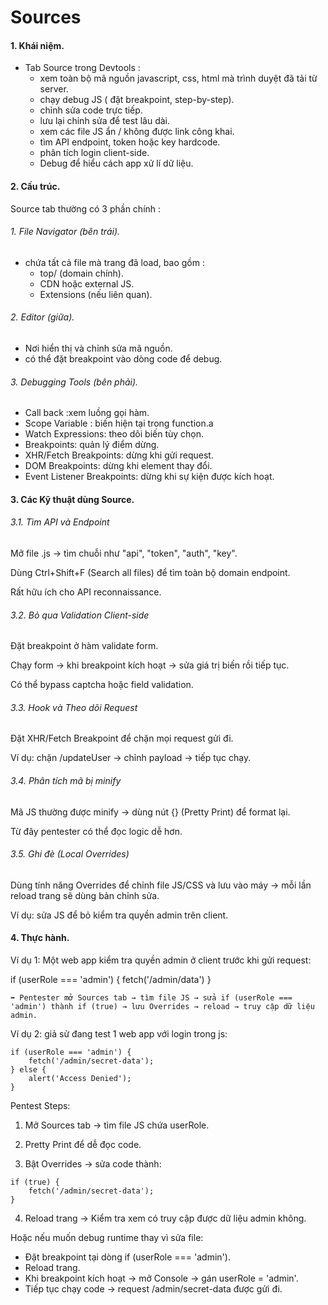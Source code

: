 # Sources

#### 1. Khái niệm.
- Tab Source trong Devtools :
  - xem toàn bộ mã nguồn javascript, css, html mà trình duyệt đã tải từ server.
  - chạy debug JS ( đặt breakpoint, step-by-step).
  - chỉnh sửa code trực tiếp.
  - lưu lại chỉnh sửa để test lâu dài.
  - xem các file JS ẩn / không được link công khai.
  - tìm API endpoint, token hoặc key hardcode.
  - phân tích login client-side.
  - Debug để hiểu cách app xử lí dữ liệu.
#### 2. Cấu trúc. 

Source tab thường có 3 phần chính : 

###### 1. File Navigator (bên trái).
- chứa tất cả file mà trang đã load, bao gồm :
  - top/ (domain chính).
  - CDN hoặc external JS.
  - Extensions (nếu liên quan).
###### 2. Editor (giữa).
- Nơi hiển thị và chỉnh sửa mã nguồn.
- có thể đặt breakpoint vào dòng code để debug.
###### 3. Debugging Tools (bên phải).
- Call back :xem luồng gọi hàm.
- Scope Variable : biến hiện tại trong function.a
- Watch Expressions: theo dõi biến tùy chọn.
- Breakpoints: quản lý điểm dừng.
- XHR/Fetch Breakpoints: dừng khi gửi request.
- DOM Breakpoints: dừng khi element thay đổi.
- Event Listener Breakpoints: dừng khi sự kiện được kích hoạt.


#### 3. Các Kỹ thuật dùng Source.

###### 3.1. Tìm API và Endpoint

Mở file .js → tìm chuỗi như "api", "token", "auth", "key".

Dùng Ctrl+Shift+F (Search all files) để tìm toàn bộ domain endpoint.

Rất hữu ích cho API reconnaissance.

###### 3.2. Bỏ qua Validation Client-side

Đặt breakpoint ở hàm validate form.

Chạy form → khi breakpoint kích hoạt → sửa giá trị biến rồi tiếp tục.

Có thể bypass captcha hoặc field validation.

###### 3.3. Hook và Theo dõi Request

Đặt XHR/Fetch Breakpoint để chặn mọi request gửi đi.

Ví dụ: chặn /updateUser → chỉnh payload → tiếp tục chạy.

###### 3.4. Phân tích mã bị minify

Mã JS thường được minify → dùng nút {} (Pretty Print) để format lại.

Từ đây pentester có thể đọc logic dễ hơn.

###### 3.5. Ghi đè (Local Overrides)

Dùng tính năng Overrides để chỉnh file JS/CSS và lưu vào máy → mỗi lần reload trang sẽ dùng bản chỉnh sửa.

Ví dụ: sửa JS để bỏ kiểm tra quyền admin trên client.

#### 4. Thực hành.

Ví dụ 1: Một web app kiểm tra quyền admin ở client trước khi gửi request:

if (userRole === 'admin') {
    fetch('/admin/data')
}

```
➡ Pentester mở Sources tab → tìm file JS → sửa if (userRole === 'admin') thành if (true) → lưu Overrides → reload → truy cập dữ liệu admin.
```
Ví dụ 2:  giả sử đang test 1 web app với login trong js:
```
if (userRole === 'admin') {
    fetch('/admin/secret-data');
} else {
    alert('Access Denied');
}
```

Pentest Steps:

1. Mở Sources tab → tìm file JS chứa userRole.

2. Pretty Print để dễ đọc code.

3. Bật Overrides → sửa code thành:

```
if (true) {
    fetch('/admin/secret-data');
}
```

4. Reload trang → Kiểm tra xem có truy cập được dữ liệu admin không.

Hoặc nếu muốn debug runtime thay vì sửa file:
- Đặt breakpoint tại dòng if (userRole === 'admin').
- Reload trang.
- Khi breakpoint kích hoạt → mở Console → gán userRole = 'admin'.
- Tiếp tục chạy code → request /admin/secret-data được gửi đi.
